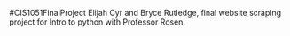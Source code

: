 #CIS1051FinalProject
Elijah Cyr and Bryce Rutledge, final website scraping project for Intro to python with Professor Rosen.
